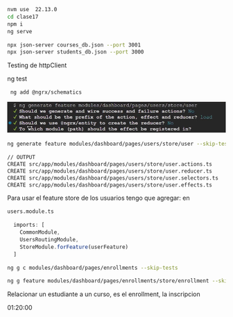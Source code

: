 ```bash
nvm use  22.13.0
cd clase17
npm i
ng serve
```
```bash
npx json-server courses_db.json --port 3001
npx json-server students_db.json --port 3000
```
Testing de httpClient
 
 ng test

```bash
 ng add @ngrx/schematics
```

 ![alt text](image.png)
 ```bash
 ng generate feature modules/dashboard/pages/users/store/user --skip-tests
```
 ```JS
// OUTPUT
CREATE src/app/modules/dashboard/pages/users/store/user.actions.ts 
CREATE src/app/modules/dashboard/pages/users/store/user.reducer.ts 
CREATE src/app/modules/dashboard/pages/users/store/user.selectors.ts                                                           
CREATE src/app/modules/dashboard/pages/users/store/user.effects.ts 
```

Para usar el feature store de los usuarios tengo que agregar: en
 ```bash
users.module.ts
```

```ts
  imports: [
    CommonModule,
    UsersRoutingModule,
    StoreModule.forFeature(userFeature)
  ]
```

```bash
ng g c modules/dashboard/pages/enrollments --skip-tests
```

```bash
ng g feature modules/dashboard/pages/enrollments/store/enrollment --skip-tests
```

Relacionar un estudiante a un curso, es el enrollment, la inscripcion





01:20:00